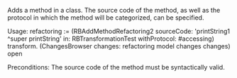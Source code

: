 Adds a method in a class. The source code of the method, as well as the protocol in which the method will be categorized, can be specified.

Usage:
refactoring := (RBAddMethodRefactoring2
		sourceCode: 'printString1 ^super printString'
		in: RBTransformationTest
		withProtocol: #accessing)
		transform.
(ChangesBrowser changes: refactoring model changes changes) open

Preconditions:
The source code of the method must be syntactically valid.